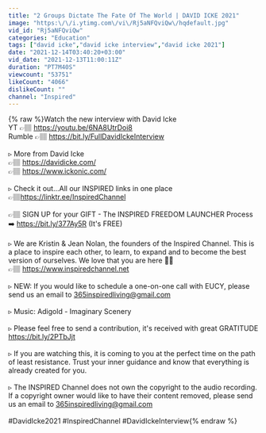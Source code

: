 ```yaml
---
title: "2 Groups Dictate The Fate Of The World | DAVID ICKE 2021"
image: "https:\/\/i.ytimg.com\/vi\/Rj5aNFQviQw\/hqdefault.jpg"
vid_id: "Rj5aNFQviQw"
categories: "Education"
tags: ["david icke","david icke interview","david icke 2021"]
date: "2021-12-14T03:40:20+03:00"
vid_date: "2021-12-13T11:00:11Z"
duration: "PT7M40S"
viewcount: "53751"
likeCount: "4066"
dislikeCount: ""
channel: "Inspired"
---
```

{% raw %}Watch the new interview with David Icke<br />YT 👉🏽 <a rel="nofollow" target="blank" href="https://youtu.be/6NA8UtrDoi8">https://youtu.be/6NA8UtrDoi8</a><br />Rumble 👉🏽 <a rel="nofollow" target="blank" href="https://bit.ly/FullDavidIckeInterview">https://bit.ly/FullDavidIckeInterview</a><br /><br />▹  More from David Icke <br />👉🏽 <a rel="nofollow" target="blank" href="https://davidicke.com/">https://davidicke.com/</a><br />👉🏽 <a rel="nofollow" target="blank" href="https://www.ickonic.com/">https://www.ickonic.com/</a><br /><br />▹ Check it out...All our INSPIRED links in one place <br />👉🏽<a rel="nofollow" target="blank" href="https://linktr.ee/InspiredChannel">https://linktr.ee/InspiredChannel</a> <br /><br />👉🏽  SIGN UP for your GIFT - The INSPIRED FREEDOM LAUNCHER Process <br />➡️  <a rel="nofollow" target="blank" href="https://bit.ly/377Ay5R">https://bit.ly/377Ay5R</a>  (It's FREE)<br /><br />▹ We are Kristin &amp; Jean Nolan, the founders of the Inspired Channel. This is a place to inspire each other, to learn, to expand and to become the best version of ourselves. We love that you are here 🙌🏽<br />👉🏽  <a rel="nofollow" target="blank" href="https://www.inspiredchannel.net">https://www.inspiredchannel.net</a><br /><br />▹ NEW: If you would like to schedule a one-on-one call with EUCY, please send us an email to 365inspiredliving@gmail.com<br /><br />▹ Music: Adigold - Imaginary Scenery<br /><br />▹ Please feel free to send a contribution, it's received with great GRATITUDE  <a rel="nofollow" target="blank" href="https://bit.ly/2PTbJjt">https://bit.ly/2PTbJjt</a><br /><br />▹ If you are watching this, it is coming to you at the perfect time on the path of least resistance. Trust your inner guidance and know that everything is already created for you. <br /><br />▹ The INSPIRED Channel does not own the copyright to the audio recording. If a copyright owner would like to have their content removed, please send us an email to 365inspiredliving@gmail.com<br /><br />#DavidIcke2021 #InspiredChannel #DavidIckeInterview{% endraw %}
